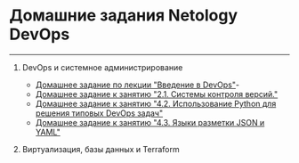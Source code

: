 # Домашние задания Netology DevOps

---

1. DevOps и системное администрирование

   - [Домашнее задание по лекции "Введение в DevOps"](Modul_1/HW_01.1/README.md)- 
   - [Домашнее задание к занятию "2.1. Системы контроля версий."](https://github.com/sky-ork/devops-netology)
   - [Домашнее задание к занятию "4.2. Использование Python для решения типовых DevOps задач"](Modul_1/HW_04.2/README.md)
   - [Домашнее задание к занятию "4.3. Языки разметки JSON и YAML"](Modul_1/HW_04.3/README.md)

1. Виртуализация, базы данных и Terraform